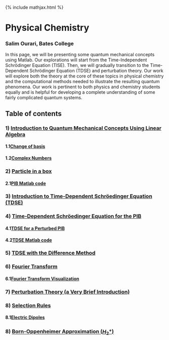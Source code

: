 {% include mathjax.html %}

#     **Physical Chemistry** 

### Salim Ourari, Bates College

In this page, we will be presenting some quantum mechanical concepts using Matlab.
Our explorations will start from the Time-Independent Schrödinger Equation (TISE). Then, we will gradually transition to the Time-Dependent Schrödinger Equation (TDSE) and perturbation theory. 
Our work will explore both the theory at the core of these topics in physical chemistry and the computational methods needed to illustrate the resulting quantum phenomena.
Our work is pertinent to both physics and chemistry students equally and is helpful for developing a complete understanding of some fairly complicated quantum systems. 


## Table of contents

### $1)$ [Introduction to Quantum Mechanical Concepts Using Linear Algebra](/Introduction.md)

#### 1.1[Change of basis](/ChangeofBasis.md)
#### 1.2[Complex Numbers](/complexnumbers.md)
     
### $2)$ [Particle in a box](/PIB.md)
#### 2.1[PIB Matlab code](/PIB2.html)

### $3)$ [Introduction to Time-Dependent Schröedinger Equation (TDSE)](/TDSE1.md)

### $4)$ [Time-Dependent Schröedinger Equation for the PIB](/TDSE2.md)
#### 4.1[TDSE for a Perturbed PIB](/TDSE3.md)
#### 4.2[TDSE Matlab code](/TDSE_time_ones.html)

### $5)$ [TDSE with the Difference Method](/difference.md)

### $6)$ [Fourier Transform](/fourier.md)
#### 6.1[Fourier Transform Visualization](/fourier2.md)

### $7)$ [Perturbation Theory (a Very Brief Introduction)](/perturb.md)


### $8)$ [Selection Rules](/selection.md)
#### 8.1[Electric Dipoles](/dipoles.md)

### $8)$ [Born-Oppenheimer Approximation ($H_2^+$)](/BOA.md)



